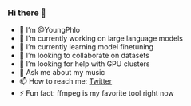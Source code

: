 ### Hi there 👋
- 👋 I’m @YoungPhlo
- 🔭 I’m currently working on large language models
- 🌱 I’m currently learning model finetuning
- 👯 I’m looking to collaborate on datasets
- 🤔 I’m looking for help with GPU clusters
- 💬 Ask me about my music
- 📫 How to reach me: [Twitter](https://twitter.com/YoungPhlo_)
- ⚡ Fun fact: ffmpeg is my favorite tool right now

<!--
**YoungPhlo/YoungPhlo** is a ✨ _special_ ✨ repository because its `README.md` (this file) appears on your GitHub profile.

Here are some ideas to get you started:

- 🔭 I’m currently working on ...
- 🌱 I’m currently learning ...
- 👯 I’m looking to collaborate on ...
- 🤔 I’m looking for help with ...
- 💬 Ask me about ...
- 📫 How to reach me: ...
- 😄 Pronouns: ...
- ⚡ Fun fact: ...
-->
